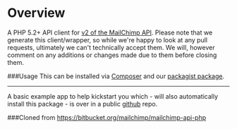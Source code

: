 Overview
=============================================
A PHP 5.2+ API client for [v2 of the MailChimp API](http://apidocs.mailchimp.com/api/2.0/). Please note that we generate this client/wrapper, so while we're happy to look at any pull requests, ultimately we can't technically accept them. We will, however comment on any additions or changes made due to them before closing them.


###Usage
This can be installed via [Composer](http://getcomposer.org/) and our [packagist package](https://packagist.org/packages/mailchimp/mailchimp).

---

A basic example app to help kickstart you which - will also automatically install this package - is over in a public [github](https://github.com/mailchimp/mcapi2-php-examples) repo.


###Cloned from https://bitbucket.org/mailchimp/mailchimp-api-php
